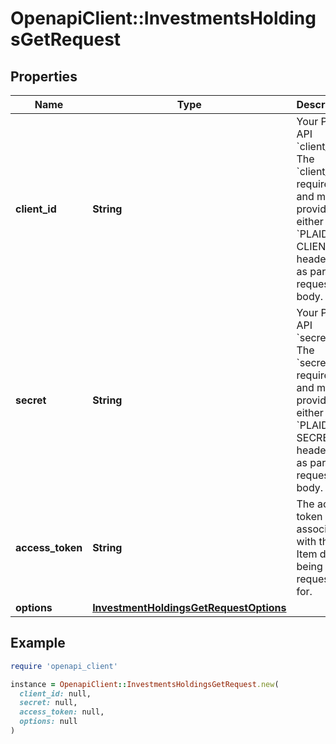 # OpenapiClient::InvestmentsHoldingsGetRequest

## Properties

| Name | Type | Description | Notes |
| ---- | ---- | ----------- | ----- |
| **client_id** | **String** | Your Plaid API &#x60;client_id&#x60;. The &#x60;client_id&#x60; is required and may be provided either in the &#x60;PLAID-CLIENT-ID&#x60; header or as part of a request body. | [optional] |
| **secret** | **String** | Your Plaid API &#x60;secret&#x60;. The &#x60;secret&#x60; is required and may be provided either in the &#x60;PLAID-SECRET&#x60; header or as part of a request body. | [optional] |
| **access_token** | **String** | The access token associated with the Item data is being requested for. |  |
| **options** | [**InvestmentHoldingsGetRequestOptions**](InvestmentHoldingsGetRequestOptions.md) |  | [optional] |

## Example

```ruby
require 'openapi_client'

instance = OpenapiClient::InvestmentsHoldingsGetRequest.new(
  client_id: null,
  secret: null,
  access_token: null,
  options: null
)
```

